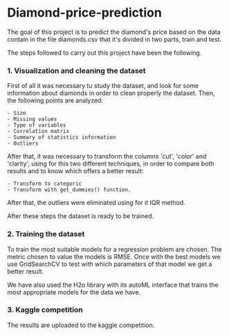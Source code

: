 # Diamond-price-prediction

The goal of this project is to predict the diamond's price based on the data contain in the file diamonds.csv that it's divided in two parts, train and test.

The steps followed to carry out this project have been the following.

### 1. Visualization and cleaning the dataset

First of all it was necessary tu study the dataset, and look for some information about diamonds in order to clean properly the dataset.
Then, the following points are analyzed:
    
    - Size
    - Missing values
    - Type of variables
    - Correlation matrix
    - Summary of statistics information
    - Outliers

After that, it was necessary to transform the columns 'cut', 'color' and 'clarity', 
using for this two different techniques, in order to compare both results and to know which offers a better result:

    - Transform to categoric
    - Transform with get_dummies() function.

After that, the outliers were eliminated using for it IQR method.

After these steps the dataset is ready to be trained.

### 2. Training the dataset

To train the most suitable models for a regression problem are chosen. The metric chosen to value the models is RMSE.
Once with the best models we use GridSearchCV to test with which parameters of that model we get a better result.

We have also used the H2o library with its autoML interface that trains the most appropriate models for the data we have.

### 3. Kaggle competition

The results are uploaded to the kaggle competition.
